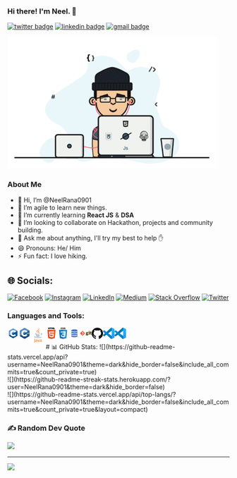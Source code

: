 ### Hi there! I'm Neel. 👋


[![twitter badge](https://img.shields.io/badge/neel_rana-2B3856?style=flat&logo=twitter)](https://twitter.com/neelRana_IT)
[![linkedin badge](https://img.shields.io/badge/Neel_Sanjaykumar_Rana-493D26?style=flat&logo=linkedin)](https://www.linkedin.com/in/neel-rana-523b92204/)
[![gmail badge](https://img.shields.io/badge/Neel_Sanjaykumar_Rana-F9A7B0?style=flat&logo=gmail)](neelrana111@gmail.com)


<img align="centre" alt="GIF" height="300px" src="https://github.com/NeelRana0901/NeelRana0901/blob/main/gifs/coder.gif" />

### About Me
- 👋 Hi, I’m @NeelRana0901
- 🔭 I’m agile to learn new things.
- 🌱 I’m currently learning <b>React JS</b> & <b>DSA</b>
- 👯 I’m looking to collaborate on Hackathon, projects and community building.
- 💬 Ask me about anything, I'll try my best to help :hand:
- 😄 Pronouns: He/ Him
- ⚡ Fun fact: I love hiking.


## 🌐 Socials:
[![Facebook](https://img.shields.io/badge/Facebook-%231877F2.svg?logo=Facebook&logoColor=white)](https://www.facebook.com/neel.rana.73744/) [![Instagram](https://img.shields.io/badge/Instagram-%23E4405F.svg?logo=Instagram&logoColor=white)](https://www.instagram.com/neelrana0901/) [![LinkedIn](https://img.shields.io/badge/LinkedIn-%230077B5.svg?logo=linkedin&logoColor=white)](https://www.linkedin.com/in/neel-rana-523b92204/) [![Medium](https://img.shields.io/badge/Medium-12100E?logo=medium&logoColor=white)](https://medium.com/@neelrana111) [![Stack Overflow](https://img.shields.io/badge/-Stackoverflow-FE7A16?logo=stack-overflow&logoColor=white)](https://stackoverflow.com/users/17507916/neel-rana) [![Twitter](https://img.shields.io/badge/Twitter-%231DA1F2.svg?logo=Twitter&logoColor=white)](https://twitter.com/neelRana_IT) 

### Languages and Tools:

<img align="left" alt="C" width="26px" src="https://raw.githubusercontent.com/github/explore/80688e429a7d4ef2fca1e82350fe8e3517d3494d/topics/c/c.png" />
<img align="left" alt="CPP" width="26px" src="https://raw.githubusercontent.com/github/explore/80688e429a7d4ef2fca1e82350fe8e3517d3494d/topics/cpp/cpp.png" />
<img align="left" alt="JAVA" width="35px" src="https://raw.githubusercontent.com/github/explore/80688e429a7d4ef2fca1e82350fe8e3517d3494d/topics/java/java.png" />
<img align="left" alt="HTML5" width="26px" src="https://raw.githubusercontent.com/github/explore/80688e429a7d4ef2fca1e82350fe8e3517d3494d/topics/html/html.png" />
<img align="left" alt="CSS3" width="26px" src="https://raw.githubusercontent.com/github/explore/80688e429a7d4ef2fca1e82350fe8e3517d3494d/topics/css/css.png" />
<img align="left" alt="SQL" width="26px" src="https://raw.githubusercontent.com/github/explore/80688e429a7d4ef2fca1e82350fe8e3517d3494d/topics/sql/sql.png" />
<img align="left" alt="Git" width="26px" src="https://raw.githubusercontent.com/github/explore/80688e429a7d4ef2fca1e82350fe8e3517d3494d/topics/git/git.png" />
<img align="left" alt="GitHub" width="26px" src="https://raw.githubusercontent.com/github/explore/78df643247d429f6cc873026c0622819ad797942/topics/github/github.png" />
<img align="left" alt="Visual Studio Code" width="26px" src="https://raw.githubusercontent.com/github/explore/80688e429a7d4ef2fca1e82350fe8e3517d3494d/topics/visual-studio-code/visual-studio-code.png" />
<img align="left" alt="Visual Studio Code" width="26px" src="https://raw.githubusercontent.com/github/explore/80688e429a7d4ef2fca1e82350fe8e3517d3494d/topics/visual-studio-code/visual-studio-code.png" />
</br> </br>
# 📊 GitHub Stats:
![](https://github-readme-stats.vercel.app/api?username=NeelRana0901&theme=dark&hide_border=false&include_all_commits=true&count_private=true)<br/>
![](https://github-readme-streak-stats.herokuapp.com/?user=NeelRana0901&theme=dark&hide_border=false)<br/>
![](https://github-readme-stats.vercel.app/api/top-langs/?username=NeelRana0901&theme=dark&hide_border=false&include_all_commits=true&count_private=true&layout=compact)

### ✍️ Random Dev Quote
![](https://quotes-github-readme.vercel.app/api?type=horizontal&theme=radical)

---
[![](https://visitcount.itsvg.in/api?id=NeelRana0901&icon=0&color=0)](https://visitcount.itsvg.in)
